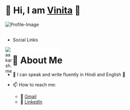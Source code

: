    #     :hibiscus:  Hi, I am <a href="https://vinita2000.github.io/Vinita-s-Portfolio/" target="_blank">Vinita</a>  :hibiscus:
<img alt="Profile-Image" src="https://github.com/vinita2000/profile-images/blob/master/girlwithlaptop.png" width="400" height="400">
<br/>
<br/>

- Social Links 


<a href="https://aakarsh.me" target="_blank"><img align="left" alt="aakarsh.me" width="22px" src="https://github.com/vinita2000/profile-images/blob/master/portfolio.png" /></a>
<a href="https://linkedin.com/in/aakarshb" target="_blank"><img align="left" alt="Aakarsh B | LinkedIn" width="22px" src="https://github.com/Aakarsh-B/trying-repos/blob/master/linkedin.svg" />
<a href="https://behance.net/aakarshb" target="_blank"><img align="left" alt="Aakarsh B | Behance" width="22px" src="https://github.com/Aakarsh-B/trying-repos/blob/master/behance.svg" />
<a href="https://dribbble.com/aakarshb" target="_blank"><img align="left" alt="Aakarsh B | Dribbble" width="22px" src="https://github.com/Aakarsh-B/trying-repos/blob/master/dribbble.svg" />
<a href="https://instagram.com/_.aakarsh._" target="_blank"><img align="left" alt="Aakarsh B | Instagram" width="22px" src="https://github.com/Aakarsh-B/trying-repos/blob/master/insta.svg" />
<a href="https://twitter.com/Aakarsh-Bhttps://www.w3.org/html/" target="_blank"><img align="left" alt="Aakarsh B | Twitter" width="22px" src="https://github.com/Aakarsh-B/trying-repos/blob/master/twitter.svg" />
<a href="https://medium.com/@aakarshbiju" target="_blank"><img align="left" alt="Aakarsh B | Medium" width="22px" src="https://github.com/Aakarsh-B/trying-repos/blob/master/medium.svg" />
<a href="https://dev.to/aakarshb" target="_blank"><img align="left" alt="dev to aakarsh" width="22px" src="https://github.com/Aakarsh-B/trying-repos/blob/master/dev-badge.svg" /></a>
<!--
**vinita2000/vinita2000** is a ✨ _special_ ✨ repository because its `README.md` (this file) appears on your GitHub profile.

Here are some ideas to get you started:

- 🔭 I’m currently working on ...
- 🌱 I’m currently learning ...
- 👯 I’m looking to collaborate on ...
- 🤔 I’m looking for help with ...
- 💬 Ask me about ...
- 📫 How to reach me: ...
- 😄 Pronouns: ...
- ⚡ Fun fact: ...
-->
# 🌱 About Me

- :ribbon: I can speak and write fluently in Hindi and English :ribbon:

- 📫 How to reach me: 
     - :email: [Gmail](mailto:vinitayadavlkw225@gmail.com?subject=[GitHub]%20Source%20Han%20Sans)
     - 💬 [LinkedIn](https://www.linkedin.com/in/vinita-yadav-237725169/)
